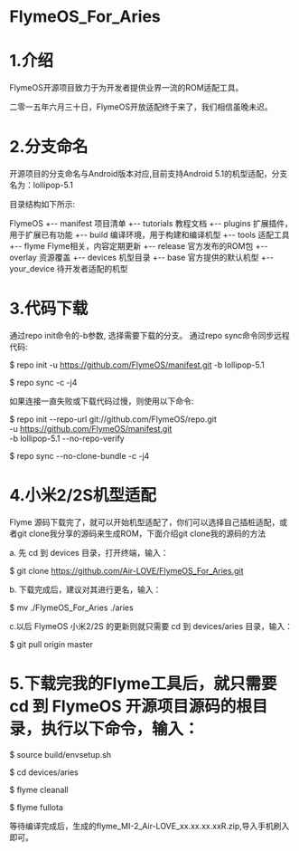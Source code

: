 #  FlymeOS_For_Aries

# 1.介绍

FlymeOS开源项目致力于为开发者提供业界一流的ROM适配工具。

二零一五年六月三十日，FlymeOS开放适配终于来了，我们相信虽晚未迟。


# 2.分支命名

开源项目的分支命名与Android版本对应,目前支持Android 5.1的机型适配，分支名为：lollipop-5.1

目录结构如下所示:

FlymeOS
+-- manifest        项目清单
+-- tutorials       教程文档
+-- plugins         扩展插件，用于扩展已有功能
+-- build           编译环境，用于构建和编译机型
+-- tools           适配工具
+-- flyme           Flyme相关，内容定期更新
  +-- release       官方发布的ROM包
  +-- overlay       资源覆盖
+-- devices         机型目录
  +-- base          官方提供的默认机型
  +-- your_device   待开发者适配的机型

# 3.代码下载

通过repo init命令的-b参数, 选择需要下载的分支。 通过repo sync命令同步远程代码:

$ repo init -u https://github.com/FlymeOS/manifest.git -b lollipop-5.1

$ repo sync -c -j4

如果连接一直失败或下载代码过慢，则使用以下命令:

$ repo init --repo-url git://github.com/FlymeOS/repo.git \
            -u https://github.com/FlymeOS/manifest.git \
            -b lollipop-5.1 --no-repo-verify

$ repo sync --no-clone-bundle -c -j4

# 4.小米2/2S机型适配

Flyme 源码下载完了，就可以开始机型适配了，你们可以选择自己插桩适配，或者git clone我分享的源码来生成ROM，下面介绍git clone我的源码的方法

  a. 先 cd 到 devices 目录，打开终端，输入：

  $ git clone https://github.com/Air-LOVE/FlymeOS_For_Aries.git

  b. 下载完成后，建议对其进行更名，输入：

  $ mv ./FlymeOS_For_Aries ./aries

  c.以后 FlymeOS 小米2/2S 的更新则就只需要 cd 到 devices/aries 目录，输入：

  $ git pull origin master

# 5.下载完我的Flyme工具后，就只需要 cd 到 FlymeOS 开源项目源码的根目录，执行以下命令，输入：

$ source build/envsetup.sh

$ cd devices/aries

$ flyme cleanall

$ flyme fullota

等待编译完成后，生成的flyme_MI-2_Air-LOVE_xx.xx.xx.xxR.zip,导入手机刷入即可。
